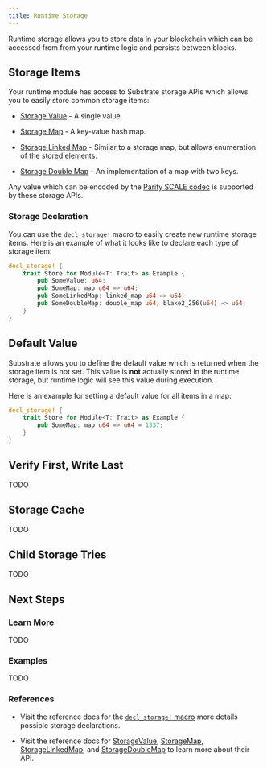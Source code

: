 ```yaml
---
title: Runtime Storage
---
```


Runtime storage allows you to store data in your blockchain which can be accessed from from your runtime logic and persists between blocks.

## Storage Items

Your runtime module has access to Substrate storage APIs which allows you to easily store common storage items:

* [Storage Value](https://substrate.dev/rustdocs/master/srml_support/storage/trait.StorageValue.html) - A single value.

* [Storage Map](https://substrate.dev/rustdocs/master/srml_support/storage/trait.StorageMap.html) - A key-value hash map.

* [Storage Linked Map](https://substrate.dev/rustdocs/master/srml_support/storage/trait.StorageLinkedMap.html) - Similar to a storage map, but allows enumeration of the stored elements.

* [Storage Double Map](https://substrate.dev/rustdocs/master/srml_support/storage/trait.StorageDoubleMap.html) - An implementation of a map with two keys.

Any value which can be encoded by the [Parity SCALE codec](conceptual/core/codec.md) is supported by these storage APIs.

### Storage Declaration

You can use the `decl_storage!` macro to easily create new runtime storage items. Here is an example of what it looks like to declare each type of storage item:

```rust
decl_storage! {
	trait Store for Module<T: Trait> as Example {
		pub SomeValue: u64; 
		pub SomeMap: map u64 => u64;
		pub SomeLinkedMap: linked_map u64 => u64;
		pub SomeDoubleMap: double_map u64, blake2_256(u64) => u64;
	}
}
```

## Default Value

Substrate allows you to define the default value which is returned when the storage item is not set. This value is **not** actually stored in the runtime storage, but runtime logic will see this value during execution.

Here is an example for setting a default value for all items in a map:

```rust
decl_storage! {
	trait Store for Module<T: Trait> as Example {
		pub SomeMap: map u64 => u64 = 1337;
	}
}
```

## Verify First, Write Last

TODO

## Storage Cache

TODO

## Child Storage Tries

TODO

## Next Steps

### Learn More

TODO

### Examples

TODO

### References

* Visit the reference docs for the [`decl_storage!` macro](https://substrate.dev/rustdocs/master/srml_support/macro.decl_storage.html) more details possible storage declarations.

* Visit the reference docs for [StorageValue](https://substrate.dev/rustdocs/master/srml_support/storage/trait.StorageValue.html), [StorageMap](https://substrate.dev/rustdocs/master/srml_support/storage/trait.StorageMap.html), [StorageLinkedMap](https://substrate.dev/rustdocs/master/srml_support/storage/trait.StorageLinkedMap.html), and [StorageDoubleMap](https://substrate.dev/rustdocs/master/srml_support/storage/trait.StorageDoubleMap.html) to learn more about their API.

